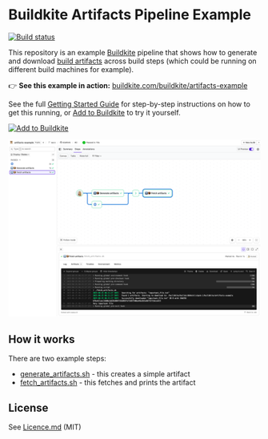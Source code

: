 # Buildkite Artifacts Pipeline Example

[![Build status](https://badge.buildkite.com/a947f64837044296a1ea4394819872e0544a4647a3400e6634.svg)](https://buildkite.com/buildkite/artifacts-example)

This repository is an example [Buildkite](https://buildkite.com/) pipeline that shows how to generate and download [build artifacts](https://buildkite.com/docs/guides/artifacts) across build steps (which could be running on different build machines for example).

👉 **See this example in action:** [buildkite.com/buildkite/artifacts-example](https://buildkite.com/buildkite/artifacts-example)

See the full [Getting Started Guide](https://buildkite.com/docs/guides/getting-started) for step-by-step instructions on how to get this running, or [Add to Buildkite](https://buildkite.com/new) to try it yourself.

[![Add to Buildkite](https://buildkite.com/button.svg)](https://buildkite.com/new)

<a href="https://buildkite.com/buildkite/artifacts-example/builds?branch=main">
  <img width="1491" alt="Screenshot of Buildkite artifacts example pipeline" src="./assets/screenshot.png" />
</a>

## How it works
There are two example steps:

* [generate_artifacts.sh](generate_artifacts.sh) - this creates a simple artifact
* [fetch_artifacts.sh](fetch_artifacts.sh) - this fetches and prints the artifact

## License

See [Licence.md](Licence.md) (MIT)
